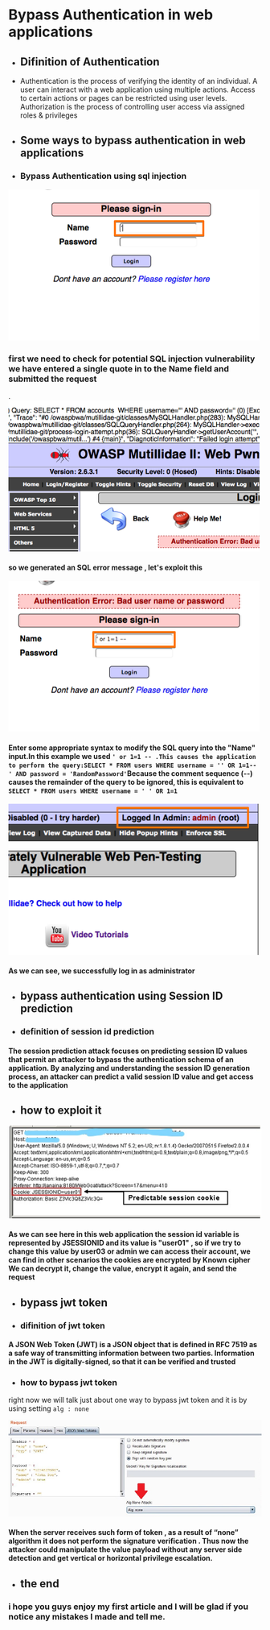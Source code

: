 # Bypass Authentication in web applications

- ## Difinition of Authentication 

- Authentication is the process of verifying the identity of an individual. A user can interact with a web application using multiple actions. Access to certain actions or pages can be restricted using user levels. Authorization is the process of controlling user access via assigned roles & privileges

- ## Some ways to bypass authentication in web applications
- ### Bypass Authentication using sql injection 
 ![image info](https://raw.githubusercontent.com/ADNXB/test/main/owasp_injection_10.png)
### first we need to check for potential SQL injection vulnerability we have entered a single quote in to the Name field and submitted the request 
.
 ![image info](https://raw.githubusercontent.com/ADNXB/test/main/owasp_injection_11.png)

#### so we generated an SQL error message , let's exploit this 
![image info](https://raw.githubusercontent.com/ADNXB/test/main/owasp_injection_12.png)
#### Enter some appropriate syntax to modify the SQL query into the "Name" input.In this example we used ```' or 1=1 -- .This causes the application to perform the query:SELECT * FROM users WHERE username = '' OR 1=1-- ' AND password = 'RandomPassword'```Because the comment sequence (--) causes the remainder of the query to be ignored, this is equivalent to ```SELECT * FROM users WHERE username = ' ' OR 1=1```

![image](https://raw.githubusercontent.com/ADNXB/test/main/owasp_injection_13%20(1).png)
#### As we can see, we successfully log in as administrator

- ##  bypass authentication using Session ID prediction
- ### definition of session id prediction
#### The session prediction attack focuses on predicting session ID values that permit an attacker to bypass the authentication schema of an application. By analyzing and understanding the session ID generation process, an attacker can predict a valid session ID value and get access to the application

- ## how to exploit it 
![image](https://raw.githubusercontent.com/ADNXB/test/main/cookies.jpg)

#### As we can see here in this web application the session id variable is represented by JSESSIONID and its value is "user01" , so if we try to change this value by user03 or admin we can access their account, we can find in other scenarios the cookies are encrypted by Known cipher We can decrypt it, change the value, encrypt it again, and send the request 

- ## bypass jwt token
- ### difinition of jwt token
 #### A JSON Web Token (JWT) is a JSON object that is defined in RFC 7519 as a safe way of transmitting information between two parties. Information in the JWT is digitally-signed, so that it can be verified and trusted 

- ### how to bypass jwt token 
right now we will talk just about one way to bypass jwt token and it is by using setting ```alg : none``` 

![image](https://raw.githubusercontent.com/ADNXB/test/main/alg-none.jpg)

#### When the server receives such form of token , as a result of “none” algorithm it does not perform the signature verification . Thus now the attacker could manipulate the value payload without any server side detection and get vertical or horizontal privilege escalation.

- ## the end
### i hope you guys enjoy my first article and I will be glad if you notice any mistakes I made and tell me.





